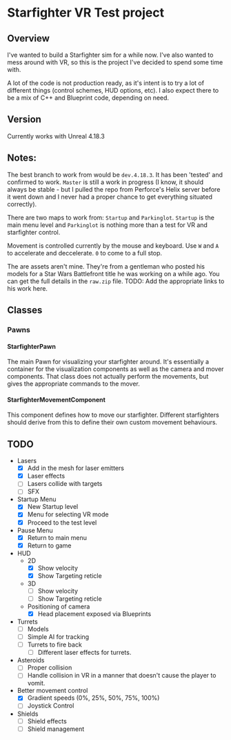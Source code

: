 # Starfighter VR Test project
## Overview
I've wanted to build a Starfighter sim for a while now. I've also wanted to mess around with VR, so this is
the project I've decided to spend some time with.

A lot of the code is not production ready, as it's intent is to try a lot of different things (control schemes,
HUD options, etc).  I also expect there to be a mix of C++ and Blueprint code, depending on need.

## Version
Currently works with Unreal 4.18.3

## Notes:

The best branch to work from would be `dev.4.18.3`. It has been 'tested' and confirmed to work. `Master` is still a work in progress (I know, it should always be stable - but I pulled the repo from Perforce's Helix server before it went down and I never had a proper chance to get everything situated correctly).

There are two maps to work from: `Startup` and `Parkinglot`. `Startup` is the main menu level and `Parkinglot` is nothing more than a test for VR and starfighter control.

Movement is controlled currently by the mouse and keyboard.
Use `W` and `A` to accelerate and deccelerate. `0` to come to a full stop.

The are assets aren't mine. They're from a gentleman who posted his models for a Star Wars Battlefront title he was working on a while ago. You can get the full details in the `raw.zip` file.  TODO: Add the appropriate links to his work here.

## Classes
### Pawns
#### StarfighterPawn
The main Pawn for visualizing your starfighter around. It's essentially a container for the visualization components
as well as the camera and mover components. That class does not actually perform the movements, but gives the appropriate
commands to the mover.

#### StarfighterMovementComponent
This component defines how to move our starfighter. Different starfighters should derive from this to define their own
custom movement behaviours.

## TODO
+ Lasers
  + [X] Add in the mesh for laser emitters
  + [X] Laser effects
  + [ ] Lasers collide with targets
  + [ ] SFX
+ Startup Menu
  + [X] New Startup level
  + [X] Menu for selecting VR mode
  + [X] Proceed to the test level
+ Pause Menu
  + [X] Return to main menu
  + [X] Return to game
+ HUD
  + 2D
    + [X] Show velocity
    + [X] Show Targeting reticle
  + 3D
    + [ ] Show velocity
    + [ ] Show Targeting reticle
  + Positioning of camera
    + [X] Head placement exposed via Blueprints
+ Turrets
  + [ ] Models
  + [ ] Simple AI for tracking
  + [ ] Turrets to fire back
    + [ ] Different laser effects for turrets.
+ Asteroids
  + [ ] Proper collision
  + [ ] Handle collision in VR in a manner that doesn't cause the player to vomit.
+ Better movement control
  + [X] Gradient speeds (0%, 25%, 50%, 75%, 100%) 
  + [ ] Joystick Control 
+ Shields
  + [ ] Shield effects
  + [ ] Shield management
